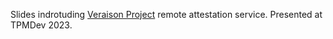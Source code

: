 Slides indrotuding [Veraison Project](https://github.com/veraison) remote attestation service. Presented at TPMDev 2023.
